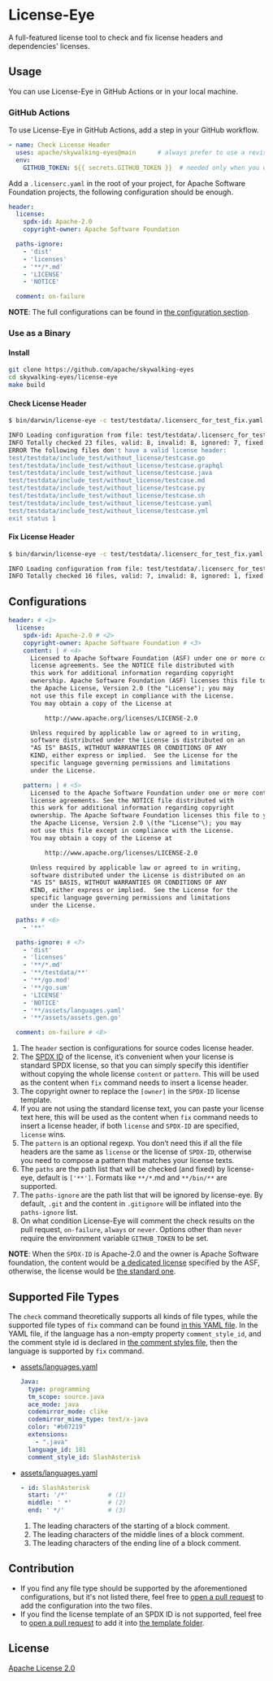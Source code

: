 # License-Eye

A full-featured license tool to check and fix license headers and dependencies' licenses.

## Usage

You can use License-Eye in GitHub Actions or in your local machine.

### GitHub Actions

To use License-Eye in GitHub Actions, add a step in your GitHub workflow.

```yaml
- name: Check License Header
  uses: apache/skywalking-eyes@main      # always prefer to use a revision instead of `main`.
  env:
    GITHUB_TOKEN: ${{ secrets.GITHUB_TOKEN }}  # needed only when you want License-Eye to comment on the pull request.
```

Add a `.licenserc.yaml` in the root of your project, for Apache Software Foundation projects, the following configuration should be enough.

```yaml
header:
  license:
    spdx-id: Apache-2.0
    copyright-owner: Apache Software Foundation

  paths-ignore:
    - 'dist'
    - 'licenses'
    - '**/*.md'
    - 'LICENSE'
    - 'NOTICE'

  comment: on-failure
```

**NOTE**: The full configurations can be found in [the configuration section](#Configurations).

### Use as a Binary

#### Install

```bash
git clone https://github.com/apache/skywalking-eyes
cd skywalking-eyes/license-eye
make build
```

#### Check License Header

```bash
$ bin/darwin/license-eye -c test/testdata/.licenserc_for_test_fix.yaml header check

INFO Loading configuration from file: test/testdata/.licenserc_for_test.yaml
INFO Totally checked 23 files, valid: 8, invalid: 8, ignored: 7, fixed: 0
ERROR The following files don't have a valid license header:
test/testdata/include_test/without_license/testcase.go
test/testdata/include_test/without_license/testcase.graphql
test/testdata/include_test/without_license/testcase.java
test/testdata/include_test/without_license/testcase.md
test/testdata/include_test/without_license/testcase.py
test/testdata/include_test/without_license/testcase.sh
test/testdata/include_test/without_license/testcase.yaml
test/testdata/include_test/without_license/testcase.yml
exit status 1
```

#### Fix License Header

```bash
$ bin/darwin/license-eye -c test/testdata/.licenserc_for_test_fix.yaml header fix

INFO Loading configuration from file: test/testdata/.licenserc_for_test_fix.yaml
INFO Totally checked 16 files, valid: 7, invalid: 8, ignored: 1, fixed: 8
```

## Configurations

```yaml
header: # <1>
  license:
    spdx-id: Apache-2.0 # <2>
    copyright-owner: Apache Software Foundation # <3>
    content: | # <4>
      Licensed to Apache Software Foundation (ASF) under one or more contributor
      license agreements. See the NOTICE file distributed with
      this work for additional information regarding copyright
      ownership. Apache Software Foundation (ASF) licenses this file to you under
      the Apache License, Version 2.0 (the "License"); you may
      not use this file except in compliance with the License.
      You may obtain a copy of the License at

          http://www.apache.org/licenses/LICENSE-2.0

      Unless required by applicable law or agreed to in writing,
      software distributed under the License is distributed on an
      "AS IS" BASIS, WITHOUT WARRANTIES OR CONDITIONS OF ANY
      KIND, either express or implied.  See the License for the
      specific language governing permissions and limitations
      under the License.

    pattern: | # <5>
      Licensed to the Apache Software Foundation under one or more contributor
      license agreements. See the NOTICE file distributed with
      this work for additional information regarding copyright
      ownership. The Apache Software Foundation licenses this file to you under
      the Apache License, Version 2.0 \(the "License"\); you may
      not use this file except in compliance with the License.
      You may obtain a copy of the License at

          http://www.apache.org/licenses/LICENSE-2.0

      Unless required by applicable law or agreed to in writing,
      software distributed under the License is distributed on an
      "AS IS" BASIS, WITHOUT WARRANTIES OR CONDITIONS OF ANY
      KIND, either express or implied.  See the License for the
      specific language governing permissions and limitations
      under the License.

  paths: # <6>
    - '**'

  paths-ignore: # <7>
    - 'dist'
    - 'licenses'
    - '**/*.md'
    - '**/testdata/**'
    - '**/go.mod'
    - '**/go.sum'
    - 'LICENSE'
    - 'NOTICE'
    - '**/assets/languages.yaml'
    - '**/assets/assets.gen.go'

  comment: on-failure # <8>
```

1. The `header` section is configurations for source codes license header.
1. The [SPDX ID](https://spdx.org/licenses/) of the license, it’s convenient when your license is standard SPDX license, so that you can simply specify this identifier without copying the whole license `content` or `pattern`. This will be used as the content when `fix` command needs to insert a license header.
1. The copyright owner to replace the `[owner]` in the `SPDX-ID` license template.
1. If you are not using the standard license text, you can paste your license text here, this will be used as the content when `fix` command needs to insert a license header, if both `license` and `SPDX-ID` are specified, `license` wins.
1. The `pattern` is an optional regexp. You don’t need this if all the file headers are the same as `license` or the license of `SPDX-ID`, otherwise you need to compose a pattern that matches your license texts.
1. The `paths` are the path list that will be checked (and fixed) by license-eye, default is `['**']`. Formats like `**/*`.md and `**/bin/**` are supported.
1. The `paths-ignore` are the path list that will be ignored by license-eye. By default, `.git` and the content in `.gitignore` will be inflated into the `paths-ignore` list.
1. On what condition License-Eye will comment the check results on the pull request, `on-failure`, `always` or `never`. Options other than `never` require the environment variable `GITHUB_TOKEN` to be set.

**NOTE**: When the `SPDX-ID` is Apache-2.0 and the owner is Apache Software foundation, the content would be [a dedicated license](https://www.apache.org/legal/src-headers.html#headers) specified by the ASF, otherwise, the license would be [the standard one](https://www.apache.org/foundation/license-faq.html#Apply-My-Software).

## Supported File Types

The `check` command theoretically supports all kinds of file types, while the supported file types of `fix` command can be found [in this YAML file](assets/languages.yaml). In the YAML file, if the language has a non-empty property `comment_style_id`, and the comment style id is declared in [the comment styles file](assets/styles.yaml), then the language is supported by `fix` command.

- [assets/languages.yaml](assets/languages.yaml)
    ```yaml
    Java:
      type: programming
      tm_scope: source.java
      ace_mode: java
      codemirror_mode: clike
      codemirror_mime_type: text/x-java
      color: "#b07219"
      extensions:
        - ".java"
      language_id: 181
      comment_style_id: SlashAsterisk
    ```

- [assets/languages.yaml](assets/languages.yaml)

    ```yaml
    - id: SlashAsterisk
      start: '/*'           # (1)
      middle: ' *'          # (2)
      end: ' */'            # (3)
    ```
    
    1. The leading characters of the starting of a block comment.
    1. The leading characters of the middle lines of a block comment.
    1. The leading characters of the ending line of a block comment.

## Contribution

- If you find any file type should be supported by the aforementioned configurations, but it's not listed there, feel free to [open a pull request](https://github.com/apache/skywalking-eyes/pulls) to add the configuration into the two files.
- If you find the license template of an SPDX ID is not supported, feel free to [open a pull request](https://github.com/apache/skywalking-eyes/pulls) to add it into [the template folder](assets/lcs-templates).

## License

[Apache License 2.0](https://github.com/apache/skywalking/blob/master/LICENSE)